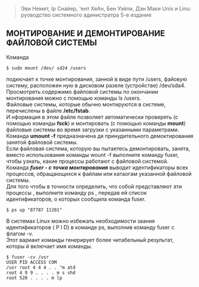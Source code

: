 > Эви Немет, Iр Снайер, 'ент ХеАн, Бен Уэйли, Дэн Маки
> Unix и Linu: руоводство системного адинистратра
> 5-е издание

## МОНТИРОВАНИЕ И ДЕМОНТИРОВАНИЕ ФАЙЛОВОЙ СИСТЕМЫ
Команда
```
$ sudo mount /dev/ sd24 /users
```   
подкючает к точке монтирования, занной в виде пути /users, файовую систему, расположен ную в дисковом разеле (устройстве) /dev/sda4.   
Просмотреть содержимо файловой системы по окончании монтирования можно с помощью команды ls /users.   
Файловые системы, которые обычно монтируются в системе, перечислены в файле **/etc/fstab**.    
И нформация в этом файле позволяет автоматически проверять (с помощью команды **fsck**) и монтировать (с помощью команды **mount**) файловые системы во время загрузки с указанными параметрами.   
Команда **umount -f** предназначена дя принудительного демоктирования занятой файловой системы.   
Если файловая система, которую вы пытаетесь демонтировать, занята, вместо использования команды wount -f выполните команду fuser, чтобы узнать, какие процессы работают с файловой системой.    
Команда ***fuser - с точка монтирования*** выводит идентификаторы всех процессов, обращающихся к файлам или катаогам указанной файловой системы.   
Для того чтобы в точности определить, что собой представляют эти процессы , выполните команду ps , передав ей список идентификаторов, о которых сообщила команда fuser.
```
$ ps up "87787 11201"
```
В системах Linux можно избежать необходимости заания идентификаторов ( P I D) в команде ps, выполнив команду fuser с флагом -v.   
Этот вариант команды генерирует более читабельный результат, которы й включает имя команды.
```
$ fuser -cv /usr
USER PID ACCESS СОМ
/usr root 4 4 4 . . "m atd
root 4 9 9 . . . . m s shd
root 520 . . . . m lp
```
































